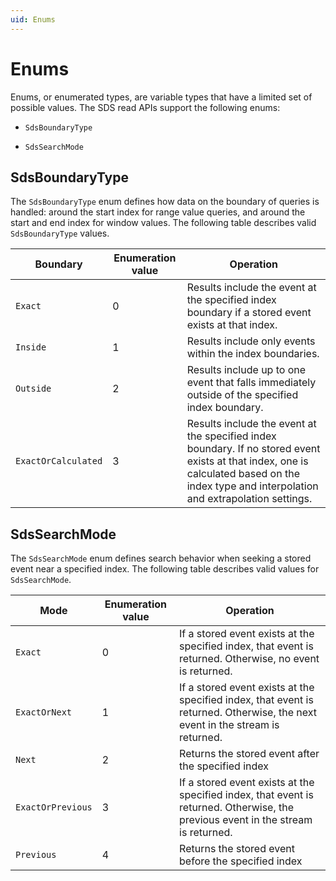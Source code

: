 ```yaml
---
uid: Enums
---
```


# Enums

Enums, or enumerated types, are variable types that have a limited set of possible values. The SDS read APIs support the following enums:

 - `SdsBoundaryType`

 - `SdsSearchMode`

## SdsBoundaryType

The `SdsBoundaryType` enum defines how data on the boundary of queries is handled: around the start index for range value queries, and around the start and end index for window values. The following table describes valid `SdsBoundaryType` values.

| Boundary | Enumeration value | Operation |
| -------  | ----------------- | --------- |
| `Exact`    | 0                 | Results include the event at the specified index boundary if a stored event exists at that index. |
| `Inside`   | 1                 | Results include only events within the index boundaries. |
| `Outside`  | 2                 | Results include up to one event that falls immediately outside of the specified index boundary. |
| `ExactOrCalculated` | 3        | Results include the event at the specified index boundary. If no stored event exists at that index, one is calculated based on the index type and interpolation and extrapolation settings. |

## SdsSearchMode

The `SdsSearchMode` enum defines search behavior when seeking a stored event near a specified index. The following table describes valid values for `SdsSearchMode`.

| Mode  | Enumeration value | Operation |
| ----- | ----------------- | --------- |
| `Exact` | 0                 | If a stored event exists at the specified index, that event is returned. Otherwise, no event is returned. |
| `ExactOrNext` | 1           | If a stored event exists at the specified index, that event is returned. Otherwise, the next event in the stream is returned. |
| `Next` | 2                  | Returns the stored event after the specified index |
| `ExactOrPrevious` | 3       | If a stored event exists at the specified index, that event is returned. Otherwise, the previous event in the stream is returned. |
| `Previous` | 4              | Returns the stored event before the specified index |
